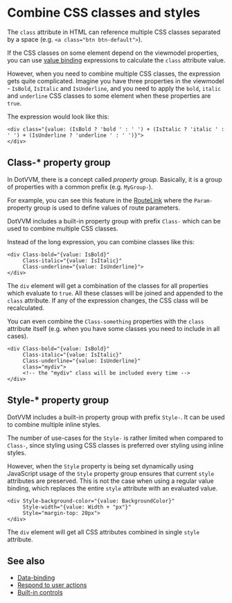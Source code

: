 # Combine CSS classes and styles

The `class` attribute in HTML can reference multiple CSS classes separated by a space (e.g. `<a class="btn btn-default">`).

If the CSS classes on some element depend on the viewmodel properties, you can use [value binding](~/pages/concepts/data-binding/value-binding) expressions to calculate the `class` attribute value.

However, when you need to combine multiple CSS classes, the expression gets quite complicated. Imagine you have three properties in the viewmodel - `IsBold`, `IsItalic` and `IsUnderline`, and you need to apply the `bold`, `italic` and `underline` CSS classes to some element when these properties are `true`.

The expression would look like this:

```DOTHTML
<div class="{value: (IsBold ? 'bold ' : ' ') + (IsItalic ? 'italic ' : ' ') + (IsUnderline ? 'underline ' : ' ')}">
</div>
```

## Class-* property group

In DotVVM, there is a concept called _property group_. Basically, it is a group of properties with a common prefix (e.g. `MyGroup-`).

For example, you can see this feature in the [RouteLink](/docs/controls/builtin/RouteLink/{branch}) where the `Param-` property group is used to define values of route parameters.

DotVVM includes a built-in property group with prefix `Class-` which can be used to combine multiple CSS classes.

Instead of the long expression, you can combine classes like this:

```DOTHTML
<div Class-bold="{value: IsBold}"
     Class-italic="{value: IsItalic}"
     Class-underline="{value: IsUnderline}">
</div>
```

The `div` element will get a combination of the classes for all properties which evaluate to `true`. All these classes will be joined and appended to the `class` attribute. If any of the expression changes, the CSS class will be recalculated.

You can even combine the `Class-something` properties with the `class` attribute itself (e.g. when you have some classes you need to include in all cases).

```DOTHTML
<div Class-bold="{value: IsBold}"
     Class-italic="{value: IsItalic}"
     Class-underline="{value: IsUnderline}"
     class="mydiv">
     <!-- the "mydiv" class will be included every time -->
</div>
```

## Style-* property group

DotVVM includes a built-in property group with prefix `Style-`. It can be used to combine multiple inline styles.

The number of use-cases for the `Style-` is rather limited when compared to `Class-`, since styling using CSS classes is preferred over styling using inline styles.

However, when the `Style` property is being set dynamically using JavaScript usage of the `Style` property group ensures that current `style` attributes are preserved. This is not the case when using a regular value binding, which replaces the entire `style` attribute with an evaluated value.

```DOTHTML
<div Style-background-color="{value: BackgroundColor}"
     Style-width="{value: Width + "px"}"
     Style="margin-top: 20px">
</div>
```

The `div` element will get all CSS attributes combined in single `style` attribute.

## See also

* [Data-binding](~/pages/concepts/data-binding/overview)
* [Respond to user actions](~/pages/concepts/respond-to-user-actions/overview)
* [Built-in controls](~/pages/concepts/dothtml-markup/builtin-controls)